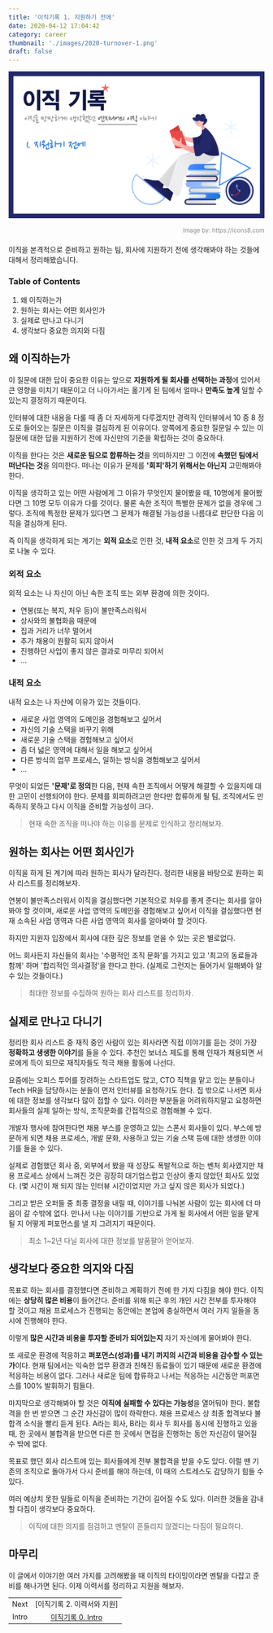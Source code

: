 ```yaml
---
title: '이직기록 1. 지원하기 전에'
date: 2020-04-12 17:04:42
category: career
thumbnail: './images/2020-turnover-1.png'
draft: false
---
```


![2020-turnover-1](./images/2020-turnover-1.png)

<div style="opacity: 0.5" align="right">
    <sup>Image by: <a>https://icons8.com</a></sup>
</div>

이직을 본격적으로 준비하고 원하는 팀, 회사에 지원하기 전에 생각해봐야 하는 것들에 대해서 정리해봤습니다.

### Table of Contents

1. 왜 이직하는가
2. 원하는 회사는 어떤 회사인가
3. 실제로 만나고 다니기
4. 생각보다 중요한 의지와 다짐

## 왜 이직하는가

이 질문에 대한 답이 중요한 이유는 앞으로 **지원하게 될 회사를 선택하는 과정**에 있어서 큰 영향을 미치기 때문이고 더 나아가서는 옮기게 된 팀에서 얼마나 **만족도 높게** 일할 수 있는지 결정하기 때문이다.

인터뷰에 대한 내용을 다룰 때 좀 더 자세하게 다루겠지만 경력직 인터뷰에서 10 중 8 정도로 들어오는 질문은 이직을 결심하게 된 이유이다. 양쪽에게 중요한 질문일 수 있는 이 질문에 대한 답을 지원하기 전에 자신만의 기준을 확립하는 것이 중요하다.

이직을 한다는 것은 **새로운 팀으로 합류하는 것**을 의미하지만 그 이전에 **속했던 팀에서 떠난다는 것**을 의미한다. 떠나는 이유가 문제를 **'회피'하기 위해서는 아닌지** 고민해봐야 한다.

이직을 생각하고 있는 어떤 사람에게 그 이유가 무엇인지 물어봤을 때, 10명에게 물어봤다면 그 10명 모두 이유가 다를 것이다. 물론 속한 조직이 특별한 문제가 없을 경우에 그렇다. 조직에 특정한 문제가 있다면 그 문제가 해결될 가능성을 나름대로 판단한 다음 이직을 결심하게 된다.

즉 이직을 생각하게 되는 계기는 **외적 요소**로 인한 것, **내적 요소**로 인한 것 크게 두 가지로 나눌 수 있다.

### 외적 요소

외적 요소는 나 자신이 아닌 속한 조직 또는 외부 환경에 의한 것이다.

- 연봉(또는 복지, 처우 등)이 불만족스러워서
- 상사와의 불협화음 때문에
- 집과 거리가 너무 멀어서
- 추가 채용이 원활히 되지 않아서
- 진행하던 사업이 좋지 않은 결과로 마무리 되어서
- ...

### 내적 요소

내적 요소는 나 자산에 이유가 있는 것들이다.

- 새로운 사업 영역의 도메인을 경험해보고 싶어서
- 자신의 기술 스택을 바꾸기 위해
- 새로운 기술 스택을 경험해보고 싶어서
- 좀 더 넓은 영역에 대해서 일을 해보고 싶어서
- 다른 방식의 업무 프로세스, 일하는 방식을 경험해보고 싶어서
- ...

무엇이 되었든 **'문제'로 정의**한 다음, 현재 속한 조직에서 어떻게 해결할 수 있을지에 대한 고민이 선행되어야 한다. 문제를 회피하려고만 한다만 합류하게 될 팀, 조직에서도 만족하지 못하고 다시 이직을 준비할 가능성이 크다.

> 현재 속한 조직을 떠나야 하는 이유를 문제로 인식하고 정리해보자.

## 원하는 회사는 어떤 회사인가

이직을 하게 된 계기에 따라 원하는 회사가 달라진다. 정리한 내용을 바탕으로 원하는 회사 리스트를 정리해보자.

연봉이 불만족스러워서 이직을 결심했다면 기본적으로 처우를 좋게 준다는 회사를 알아봐야 할 것이며, 새로운 사업 영역의 도메인을 경험해보고 싶어서 이직을 결심했다면 현재 소속된 사업 영역과 다른 사업 영역의 회사를 알아봐야 할 것이다.

하지만 지원자 입장에서 회사에 대한 깊은 정보를 얻을 수 있는 곳은 별로없다.

어느 회사든지 자신들의 회사는 '수평적인 조직 문화'를 가지고 있고 '최고의 동료들과 함께' 하며 '합리적인 의사결정'을 한다고 한다. (실제로 그런지는 들어가서 일해봐야 알 수 있는 것들이다.)

> 최대한 정보를 수집하여 원하는 회사 리스트를 정리하자.

## 실제로 만나고 다니기

정리한 회사 리스트 중 재직 중인 사람이 있는 회사라면 직접 이야기를 듣는 것이 가장 **정확하고 생생한 이야기**를 들을 수 있다. 추천인 보너스 제도를 통해 인재가 채용되면 서로에게 득이 되므로 재직자들도 적극 채용 활동에 나선다.

요즘에는 오피스 투어를 장려하는 스타트업도 많고, CTO 직책을 맡고 있는 분들이나 Tech HR을 담당하시는 분들이 먼저 인터뷰를 요청하기도 한다. 집 밖으로 나서면 회사에 대한 정보를 생각보다 많이 접할 수 있다. 이러한 부분들을 어려워하지말고 요청하면 회사들의 실제 일하는 방식, 조직문화를 간접적으로 경험해볼 수 있다.

개발자 행사에 참여한다면 채용 부스를 운영하고 있는 스폰서 회사들이 있다. 부스에 방문하게 되면 채용 프로세스, 개발 문화, 사용하고 있는 기술 스택 등에 대한 생생한 이야기를 들을 수 있다.

실제로 경험했던 회사 중, 외부에서 봤을 때 성장도 폭발적으로 하는 벤처 회사였지만 채용 프로세스 상에서 느껴진 것은 굉장히 대기업스럽고 인상이 좋지 않았던 회사도 있었다. (몇 시간이 채 되지 않는 인터뷰 시간이었지만 가고 싶지 않은 회사가 되었다.)

그리고 받은 오퍼들 중 최종 결정을 내릴 때, 이야기를 나눠본 사람이 있는 회사에 더 마음이 갈 수밖에 없다. 만나서 나눈 이야기를 기반으로 가게 될 회사에서 어떤 일을 맡게 될 지 어떻게 퍼포먼스를 낼 지 그려지기 때문이다.

> 최소 1~2년 다닐 회사에 대한 정보를 발품팔아 얻어보자.

## 생각보다 중요한 의지와 다짐

목표로 하는 회사를 결정했다면 준비하고 계획하기 전에 한 가지 다짐을 해야 한다. 이직에는 **상당히 많은 비용**이 들어간다. 준비를 위해 퇴근 후의 개인 시간 전부를 투자해야 할 것이고 채용 프로세스가 진행되는 동안에는 본업에 충실하면서 여러 가지 일들을 동시에 진행해야 한다.

이렇게 **많은 시간과 비용을 투자할 준비가 되어있는지** 자기 자신에게 물어봐야 한다.

또 새로운 환경에 적응하고 **퍼포먼스(성과)를 내기 까지의 시간과 비용을 감수할 수 있는가**이다. 현재 팀에서는 익숙한 업무 환경과 친해진 동료들이 있기 때문에 새로운 환경에 적응하는 비용이 없다. 그러나 새로운 팀에 합류하고 나서는 적응하는 시간동안 퍼포먼스를 100% 발휘하기 힘들다.

마지막으로 생각해봐야 할 것은 **이직에 실패할 수 있다는 가능성**을 열어둬야 한다. 불합격을 한 번 받으면 그 순간 자신감이 많이 하락한다. 채용 프로세스 상 최종 합격보다 불합격 소식을 빨리 듣게 된다. A라는 회사, B라는 회사 두 회사를 동시에 진행하고 있을 때, 한 곳에서 불합격을 받으면 다른 한 곳에서 면접을 진행하는 동안 자신감이 떨어질 수 밖에 없다.

목표로 했던 회사 리스트에 있는 회사들에게 전부 불합격을 받을 수도 있다. 이럴 땐 기존의 조직으로 돌아가서 다시 준비를 해야 하는데, 이 때의 스트레스도 감당하기 힘들 수 있다.

여러 예상치 못한 일들로 이직을 준비하는 기간이 길어질 수도 있다. 이러한 것들을 감내할 다짐이 생각보다 중요하다.

> 이직에 대한 의지를 점검하고 멘탈이 흔들리지 않겠다는 다짐이 필요하다.

## 마무리

이 글에서 이야기한 여러 가지를 고려해봤을 때 이직의 타이밍이라면 멘탈을 다잡고 준비를 해나가면 된다. 이제 이력서를 정리하고 지원을 해보자.

|       |                                                               |
| :---: | :-----------------------------------------------------------: |
| Next  |                  [이직기록 2. 이력서와 지원]                  |
| Intro | [이직기록 0. Intro](https://jbee.io//career/2020-turnover-0/) |
